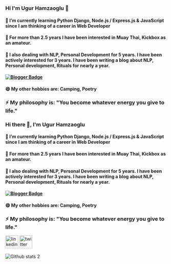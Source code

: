 ### Hi I'm Ugur Hamzaoglu 👋


#### 🔭 I’m currently learning Python Django, Node.js / Express.js & JavaScript since I am thinking of a career in Web Developer
#### 🌱 For more than 2.5 years I have been interested in Muay Thai, Kickbox as an amateur.
#### 🤔 I also dealing with NLP, Personal Development for 5 years. I have been actively interested for 3 years. I have been writing a blog about NLP, Personal development, Rituals  for nearly a year.
#### [![Blogger Badge](https://img.shields.io/badge/-Blogger-FF9800?style=flat-quare&labelColor=FF9800&logo=Blogger&logoColor=white&link=link)](https://sanayazilarim.blogspot.com/)
#### 😄 My other hobbies are: Camping, Poetry
### ⚡ My philosophy is: "You become whatever energy you give to life."




### Hi there 👋, I'm Ugur Hamzaoglu
#### 🔭 I’m currently learning Python Django, Node.js / Express.js & JavaScript since I am thinking of a career in Web Developer
#### 🌱 For more than 2.5 years I have been interested in Muay Thai, Kickbox as an amateur.
#### 🤔 I also dealing with NLP, Personal Development for 5 years. I have been actively interested for 3 years. I have been writing a blog about NLP, Personal development, Rituals  for nearly a year.
#### [![Blogger Badge](https://img.shields.io/badge/-Blogger-FF9800?style=flat-quare&labelColor=FF9800&logo=Blogger&logoColor=white&link=link)](https://sanayazilarim.blogspot.com/)
#### 😄 My other hobbies are: Camping, Poetry
### ⚡ My philosophy is: "You become whatever energy you give to life."

[<img src='https://cdn.jsdelivr.net/npm/simple-icons@3.0.1/icons/linkedin.svg' alt='linkedin' height='40'>](https://www.linkedin.com/in/ugur-hamzaoglu//)  [<img src='https://cdn.jsdelivr.net/npm/simple-icons@3.0.1/icons/twitter.svg' alt='twitter' height='40'>](https://twitter.com/UgurHmz)  




![Github stats 2](https://github-readme-stats.vercel.app/api?username=Ugurhamzaoglu67&show_icons=true&theme=radical)
